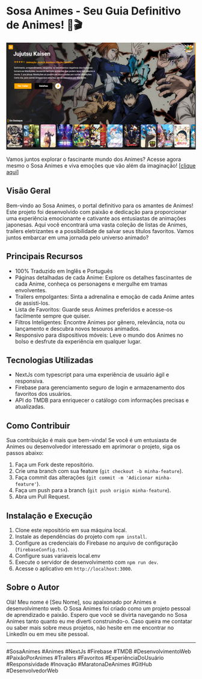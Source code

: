 # Sosa Animes - Seu Guia Definitivo de Animes! 🌟🎬

<img src="Tela.png" alt="Tela do Sosa Animes"/>

Vamos juntos explorar o fascinante mundo dos Animes? Acesse agora mesmo o Sosa Animes e viva emoções que vão além da imaginação! [[clique aqui](https://sosa-movie.vercel.app)]

## Visão Geral
Bem-vindo ao Sosa Animes, o portal definitivo para os amantes de Animes! Este projeto foi desenvolvido com paixão e dedicação para proporcionar uma experiência emocionante e cativante aos entusiastas de animações japonesas. Aqui você encontrará uma vasta coleção de listas de Animes, trailers eletrizantes e a possibilidade de salvar seus títulos favoritos. Vamos juntos embarcar em uma jornada pelo universo animado?

## Principais Recursos
- 100% Traduzido em Inglês e Português
- Páginas detalhadas de cada Anime: Explore os detalhes fascinantes de cada Anime, conheça os personagens e mergulhe em tramas envolventes.
- Trailers empolgantes: Sinta a adrenalina e emoção de cada Anime antes de assisti-los.
- Lista de Favoritos: Guarde seus Animes preferidos e acesse-os facilmente sempre que quiser.
- Filtros Inteligentes: Encontre Animes por gênero, relevância, nota ou lançamento e descubra novos tesouros animados.
- Responsivo para dispositivos móveis: Leve o mundo dos Animes no bolso e desfrute da experiência em qualquer lugar.

## Tecnologias Utilizadas
- NextJs com typescript para uma experiência de usuário ágil e responsiva.
- Firebase para gerenciamento seguro de login e armazenamento dos favoritos dos usuários.
- API do TMDB para enriquecer o catálogo com informações precisas e atualizadas.

## Como Contribuir
Sua contribuição é mais que bem-vinda! Se você é um entusiasta de Animes ou desenvolvedor interessado em aprimorar o projeto, siga os passos abaixo:
1. Faça um Fork deste repositório.
2. Crie uma branch com sua feature (`git checkout -b minha-feature`).
3. Faça commit das alterações (`git commit -m 'Adicionar minha-feature'`).
4. Faça um push para a branch (`git push origin minha-feature`).
5. Abra um Pull Request.

## Instalação e Execução
1. Clone este repositório em sua máquina local.
2. Instale as dependências do projeto com `npm install`.
3. Configure as credenciais do Firebase no arquivo de configuração (`firebaseConfig.tsx`).
4. Configure suas variaveis local.env
5. Execute o servidor de desenvolvimento com `npm run dev`.
6. Acesse o aplicativo em `http://localhost:3000`.

## Sobre o Autor
Olá! Meu nome é [Seu Nome], sou apaixonado por Animes e desenvolvimento web. O Sosa Animes foi criado como um projeto pessoal de aprendizado e paixão. Espero que você se divirta navegando no Sosa Animes tanto quanto eu me diverti construindo-o. Caso queira me contatar ou saber mais sobre meus projetos, não hesite em me encontrar no LinkedIn ou em meu site pessoal.

---

#SosaAnimes #Animes #NextJs #Firebase #TMDB #DesenvolvimentoWeb #PaixãoPorAnimes #Trailers #Favoritos #ExperiênciaDoUsuário #Responsividade #Inovação #MaratonaDeAnimes #GitHub #DesenvolvedorWeb
